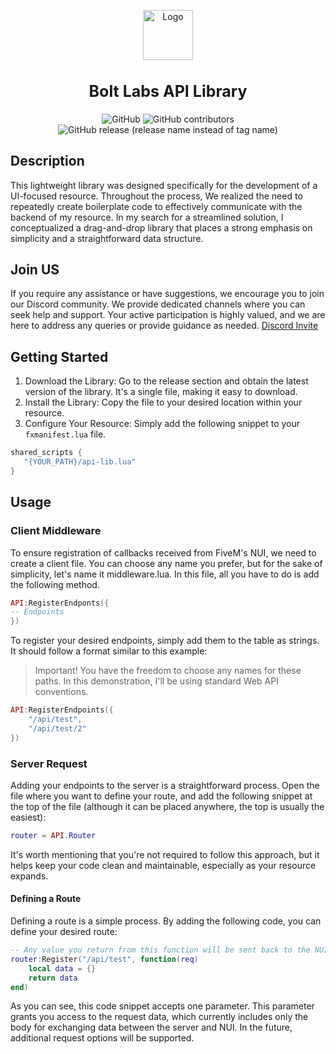 <!-- Improved compatibility of back to top link: See: https://github.com/othneildrew/Best-README-Template/pull/73 -->
<a name="readme-top"></a>
<div align="center">
    <img src="https://avatars.githubusercontent.com/u/113652827" alt="Logo" width="80" height="80">
    <h2 style='font-size: 25px;font-weight:bold;text-align:center;'>Bolt Labs API Library</h2>
	<div>
		<img alt="GitHub" src="https://img.shields.io/github/license/bolt-labs-repos/api-library">
		<img alt="GitHub contributors" src="https://img.shields.io/github/contributors/bolt-labs-repos/api-library">
<img alt="GitHub release (release name instead of tag name)" src="https://img.shields.io/github/v/release/bolt-labs-repos/api-library">
	</div>
</div>

## Description
This lightweight library was designed specifically for the development of a UI-focused resource. Throughout the process, We realized the need to repeatedly create boilerplate code to effectively communicate with the backend of my resource. In my search for a streamlined solution, I conceptualized a drag-and-drop library that places a strong emphasis on simplicity and a straightforward data structure.

## Join US

If you require any assistance or have suggestions, we encourage you to join our Discord community. We provide dedicated channels where you can seek help and support. Your active participation is highly valued, and we are here to address any queries or provide guidance as needed.
[Discord Invite](https://discord.gg/kbJcDNYhaP)

## Getting Started
1. Download the Library: Go to the release section and obtain the latest version of the library. It's a single file, making it easy to download.
3. Install the Library: Copy the file to your desired location within your resource.
4. Configure Your Resource: Simply add the following snippet to your `fxmanifest.lua` file.
   
```lua
shared_scripts {
   "{YOUR_PATH}/api-lib.lua"
}
```

## Usage
### Client Middleware
To ensure registration of callbacks received from FiveM's NUI, we need to create a client file. You can choose any name you prefer, but for the sake of simplicity, let's name it middleware.lua. In this file, all you have to do is add the following method.
```lua
API:RegisterEndponts({
-- Endpoints
})
   ```
To register your desired endpoints, simply add them to the table as strings. It should follow a format similar to this example:
> Important! You have the freedom to choose any names for these paths. In this demonstration, I'll be using standard Web API conventions.

```lua
API:RegisterEndpoints({
    "/api/test",
    "/api/test/2"
})
```

### Server Request
Adding your endpoints to the server is a straightforward process. Open the file where you want to define your route, and add the following snippet at the top of the file (although it can be placed anywhere, the top is usually the easiest):

```lua
router = API.Router
```

It's worth mentioning that you're not required to follow this approach, but it helps keep your code clean and maintainable, especially as your resource expands.

#### Defining a Route

Defining a route is a simple process. By adding the following code, you can define your desired route:

```lua
-- Any value you return from this function will be sent back to the NUI.
router:Register("/api/test", function(req)
    local data = {}
    return data
end)
```

As you can see, this code snippet accepts one parameter. This parameter grants you access to the request data, which currently includes only the body for exchanging data between the server and NUI. In the future, additional request options will be supported.
